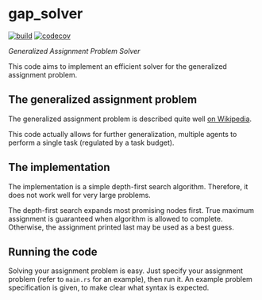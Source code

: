# gap_solver

[![build](https://github.com/stinodego/gap_solver/actions/workflows/build.yml/badge.svg)](https://github.com/stinodego/gap_solver/actions/workflows/build.yml)
[![codecov](https://codecov.io/gh/stinodego/gap_solver/branch/master/graph/badge.svg)](https://codecov.io/gh/stinodego/gap_solver)

_Generalized Assignment Problem Solver_

This code aims to implement an efficient solver for the generalized assignment problem.

## The generalized assignment problem

The generalized assignment problem is described quite well [on Wikipedia](https://en.wikipedia.org/wiki/Generalized_assignment_problem).

This code actually allows for further generalization, multiple agents to perform a single task (regulated by a task budget).

## The implementation

The implementation is a simple depth-first search algorithm. Therefore, it does not work well for very large problems.

The depth-first search expands most promising nodes first. True maximum assignment is guaranteed when algorithm is allowed to complete. Otherwise, the assignment printed last may be used as a best guess.

## Running the code

Solving your assignment problem is easy. Just specify your assignment problem (refer to `main.rs` for an example), then run it. An example problem specification is given, to make clear what syntax is expected.
